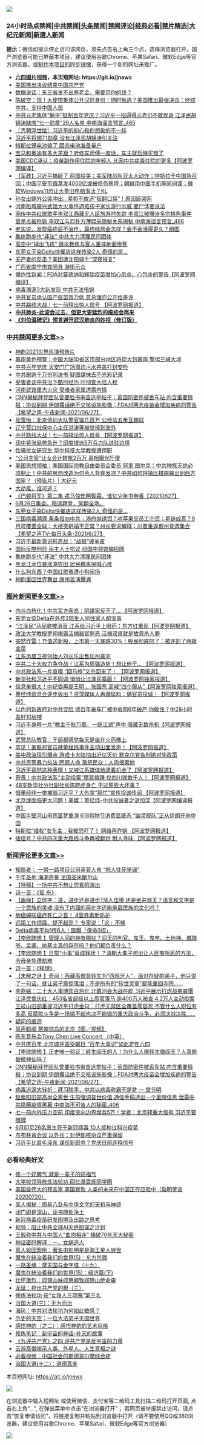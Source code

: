 ![](https://raw.githubusercontent.com/fqnews/bnews/master/64photo/fqnews-qr.jpg)

<div id="tt">
<h3>24小时热点禁闻|<a href="#%E4%B8%AD%E5%85%B1%E7%A6%81%E9%97%BB%E6%9B%B4%E5%A4%9A%E6%96%87%E7%AB%A0">中共禁闻</a>|<a href="#%E5%9B%BE%E7%89%87%E6%96%B0%E9%97%BB%E6%9B%B4%E5%A4%9A%E6%96%87%E7%AB%A0">头条禁闻</a>|<a href="#%E6%96%B0%E9%97%BB%E8%AF%84%E8%AE%BA%E6%9B%B4%E5%A4%9A%E6%96%87%E7%AB%A0">禁闻评论|<a href="#%E5%BF%85%E7%9C%8B%E7%BB%8F%E5%85%B8%E5%A5%BD%E6%96%87">经典必看|<a href="/video.md#%E7%A6%81%E7%89%87%E7%B2%BE%E9%80%89">禁片精选</a>|<a href="https://github.com/fqnews/djy/blob/master/gb/nf1351518.md#1">大纪元新闻</a>|<a href="https://github.com/fqnews/ntdtv/blob/master/gb/prog204.md#1">新唐人新闻</a></h3>
<div><b>提示：</b>微信如提示停止访问该网页，须先点击右上角三个点，选择浏览器打开。国产浏览器可能已屏蔽本项目，建议使用谷歌Chrome、苹果Safari、微软Edge等官方浏览器。或<a href="https://github.com/fqnews/bnews/blob/master/%E5%88%B6%E4%BD%9Cgit%E7%A6%81%E9%97%BB%E9%95%9C%E5%83%8F.md">制作本项目的同步镜像</a>，获得一个新的网址来推广。</div>
<ul>
<li><b><a href="http://d1.bdrive.tk/64.mp4" target="_blank">六四图片视频</a>，本页短网址: https://git.io/jnews</b></li>
<li><a href="/ssgc/20210627/1575610.md">美国推出决议结束中国共产党</a></li>
<li><a href="/cnnews/20210627/1575539.md">数据说话：东三省发不出养老金，需要用你的钱？</a></li>
<li><a href="/bannedvideo/20210627/1575547.md">陈破空：惊！大使馆集体公开汉奸身份！随时叛逃？美国推出最强决议：终结中共，支持中国人民</a></li>
<li><a href="/comments/20210628/1575822.md">中共元老集体“躺平”抵制百年党庆？习近平一招逼得元老们不敢现身 江泽民胡锦涛缺席“七一勋章”29人名单 中南海谣言预言_485</a></li>
<li><a href="/ssgc/20210628/1575724.md">〖兲朝浮世绘〗习近平的初心和你想象的不一样</a></li>
<li><a href="/headline/20210627/1575497.md">习近平将颁7.1勋章 没有江泽民胡锦涛引关注</a></li>
<li><a href="/cnnews/20210628/1575712.md">特斯拉锂电池输了 固态电池准备量产</a></li>
<li><a href="/lifebaike/20210628/1575802.md">宝马和奥迪有多大差距？听修车师傅一席话，车主就后悔买错了</a></li>
<li><a href="/cnnews/20210627/1575548.md">美国CDC承认：疫苗副作用住院的年轻人 比因中共病毒住院的更多【阿波罗网编译】</a></li>
<li><a href="/bannedvideo/20210627/1575649.md">【军政】习近平搞砸了 两国投美；美军陆战队亚太大动作；特斯拉于中国急召回；中国平安市值蒸发4000亿或被债务拖垮；朝鲜用中国手机等同间谍；微软Windows11恐让大量旧电脑淘汰？KL</a></li>
<li><a href="/cnnews/20210628/1575705.md">孙女出嫁外公突冲出…紧抓不放还“狂翻口袋”！原因逼哭网</a></li>
<li><a href="/cnnews/20210628/1575670.md">河南柘城震兴武馆大火事件遇难孩子家长游行示威 要尸体要说法</a></li>
<li><a href="/comments/20210628/1575889.md">网传中共红歌歌手李双江西藏无人区旅游时失踪 李双江被曝涉多宗桃色事件 曾差点被枪毙 李双江与邓朴方薄熙来隐秘关系揭秘 中南海谣言预言_486</a></li>
<li><a href="/health/20210628/1575775.md">老实说，发现癌症后不治疗，最终结局会怎样？会不会活得更久？组图</a></li>
<li><a href="/cbnews/20210628/1575728.md">集体跑步也“非法” 中共大力清理民间团体</a></li>
<li><a href="/worldnews/20210628/1575760.md">高空中“掉出飞机” 跳伞教练与客人重摔地面惨死</a></li>
<li><a href="/cbnews/20210628/1575787.md">东莞女子染Delta快餐店这样传染2人 奇怪的是…</a></li>
<li><a href="/cnnews/20210627/1575538.md">无产者的反击？美团遭沈阳骑手“深夜报复”</a></li>
<li><a href="/bannedvideo/20210627/1575491.md">广西省南宁市宾阳县 游街示众</a></li>
<li><a href="/cnnews/20210627/1575550.md">爆炸性新闻：FDA对莫德纳和辉瑞疫苗增加心肌炎、心包炎的警告【阿波罗网编译】</a></li>
<li><a href="/comments/20210628/1575702.md">病毒溯源3大新发现 中共无法甩锅</a></li>
<li><a href="/cnnews/20210628/1575763.md">中共官员承认国产疫苗效力低 意总理亦公开给差评</a></li>
<li><a href="/cbnews/20210628/1575891.md">中共路线大战！七一前释出惊人信号 【阿波罗网报道】</a></li>
<li><b><a href="/comments/20200211/1275071.md" target="_blank">中共肺炎-此波会过去，但更大更猛烈的瘟疫会再来</a></b></li>
<li><b><a href="/comments/20200207/1272816.md" target="_blank">《刘伯温碑记》预言避开武汉肺炎的妙招（修订版）</a></b></li>
</ul>
</div>

<div class="catlist">
<h3><a href="/cbnews/" target="_blank">中共禁闻</a><span><a href="/cbnews/" target="_blank" rel="nofollow">更多文章>></a></span></h3>
<ul>
<li><a href="/cbnews/20210628/1575961.md" target="_blank">神韵2021世界巡演预告片</a></li>
<li><a href="/cbnews/20210628/1576008.md" target="_blank">暴雨黄色预警：中国大陆10省区市部分地区将现大到暴雨 警惕三峡大坝</a></li>
<li><a href="/cbnews/20210628/1576007.md" target="_blank">中共百年党庆 天安门广场周边污水井盖打封安检</a></li>
<li><a href="/cbnews/20210628/1575970.md" target="_blank">中共删逾千万份判决书 疑图谋抹去不光彩记录</a></li>
<li><a href="/cbnews/20210628/1575969.md" target="_blank">受害者谈中共治下酷刑经历 吁彻查大陆人权</a></li>
<li><a href="/cbnews/20210628/1575958.md" target="_blank">河南武馆重大火灾 受难者家属透露内情</a></li>
<li><a href="/comments/20210628/1575951.md" target="_blank">CNN揭秘拜登团队曾要脸书审查选举帖子；英国防密件被丢车站 内含重要情报；协议到期 伊朗撂话绝不交核设施影像；FDA对两大疫苗会增加疾病的警告【希望之声-午夜新闻-2021/06/27】</a></li>
<li><a href="/cbnews/20210628/1575948.md" target="_blank">张雪怡：北京侦训大队警官骗几百万 公检法五年互踢球</a></li>
<li><a href="/cbnews/20210628/1575932.md" target="_blank">辽宁营口社保中心主任洪涛等被举报到海外</a></li>
<li><a href="/cbnews/20210628/1575891.md" target="_blank">中共路线大战！七一前释出惊人信号 【阿波罗网报道】</a></li>
<li><a href="/cbnews/20210628/1575890.md" target="_blank">印中紧张局势急升？印度增派5万兵力队进驻边境</a></li>
<li><a href="/cbnews/20210628/1575874.md" target="_blank">性骚扰女研究生 华中科技大学教授遭停职</a></li>
<li><a href="/cbnews/20210628/1575827.md" target="_blank">“公司主管”让女会计转帐2百万 真相曝光吓傻</a></li>
<li><a href="/cbnews/20210628/1575825.md" target="_blank">美国思想领袖：美国国际宗教自由委员会委员 努里∙图尔克：中共种族灭绝必须制止！中共的思想改造为何令人背脊发凉？中共如何将镇压措施输出到西方国家？（预告片）| 大纪元</a></li>
<li><a href="/comments/20210628/1575823.md" target="_blank">大劫难，谁可逃？</a></li>
<li><a href="/comments/20210628/1575818.md" target="_blank">《巴顿将军》第二集 戎马倥偬两鬓霜，谁忆少年书卷香【20210627】</a></li>
<li><a href="/comments/20210628/1575788.md" target="_blank">6月26日集会。暗讽拜登，笑翻全场。</a></li>
<li><a href="/cbnews/20210628/1575787.md" target="_blank">东莞女子染Delta快餐店这样传染2人 奇怪的是…</a></li>
<li><a href="/comments/20210628/1575779.md" target="_blank">三国病毒溯源 条条指向中共；港府抛诱饵？哄苹果交员工个资；星链成真？9月可覆蓋全球；大楼突坍塌不正常？州长要求解释；川普重返俄州竞选集会【希望之声TV-每日头条-2021/6/27】</a></li>
<li><a href="/cbnews/20210628/1575730.md" target="_blank">习近平最新意识形态战：“战狼”披羊皮</a></li>
<li><a href="/cbnews/20210628/1575729.md" target="_blank">国际反酷刑日 民主人士抗议 纽国中领馆摘招牌</a></li>
<li><a href="/cbnews/20210628/1575728.md" target="_blank">集体跑步也“非法” 中共大力清理民间团体</a></li>
<li><a href="/cbnews/20210628/1575696.md" target="_blank">黑龙江水位暴涨淹农田 居民撤离哭喊心疼</a></li>
<li><a href="/cbnews/20210627/1575629.md" target="_blank">什么狗东西？中国红歌赛遭小狗闹场</a></li>
<li><a href="/cbnews/20210627/1575615.md" target="_blank">神韵重回世界舞台 康州首演爆满</a></li>

</ul>
</div>
<div class="catlist">
<h3><a href="/topimagenews/" target="_blank">图片新闻</a><span><a href="/topimagenews/" target="_blank" rel="nofollow">更多文章>></a></span></h3>
<ul>
<li><a href="/topimagenews/20210628/1575968.md" target="_blank">内斗白热化！中共军方表态：阴谋家反不了&#8230; 【阿波罗网报道】</a></li>
<li><a href="/topimagenews/20210628/1575844.md" target="_blank">东莞女染Delta在外传2陌生人同住家人却没事</a></li>
<li><a href="/topimagenews/20210627/1575468.md" target="_blank">“江泽民”马屁歌被消音 江系给习近平上眼药：东方红重现【阿波罗网报道】</a></li>
<li><a href="/topimagenews/20210627/1575454.md" target="_blank">政法大学教授罗翔揭露活摘器官罪恶 活摘双肾就是故意杀人罪</a></li>
<li><a href="/topimagenews/20210627/1575428.md" target="_blank">突然炸雷！充值送新股，上市第一天暴跌30%！股民彻底怒了：被连割了两拨韭菜</a></li>
<li><a href="/topimagenews/20210627/1575184.md" target="_blank">江系凤凰卫视创始人刘长乐出售加州豪宅</a></li>
<li><a href="/topimagenews/20210626/1574894.md" target="_blank">中共二十大权力争夺战！江系为周强造势！想让他干&#8230; 【阿波罗网报道】</a></li>
<li><a href="/topimagenews/20210626/1574848.md" target="_blank">中共政法系一片哀嚎 “回马枪”又杀回来了！ 【阿波罗网报道】</a></li>
<li><a href="/topimagenews/20210625/1574189.md" target="_blank">新华社和习近平不同调 悄悄让江泽民露面！【阿波罗网独家报道】</a></li>
<li><a href="/topimagenews/20210625/1574140.md" target="_blank">信息量很大！中纪委再提王明 、张国焘 高喊“四个服从”【阿波罗网独家报道】</a></li>
<li><a href="/topimagenews/20210625/1574040.md" target="_blank">董经纬信息会逐步放出？资深媒体人再爆猛料：俩官员投诚！【阿波罗网报道】</a></li>
<li><a href="/topimagenews/20210624/1573598.md" target="_blank">以色列新政府对中共变脸 德百年豪车厂被中收购6年破产 你敢住？中28小时盖好10层楼</a></li>
<li><a href="/topimagenews/20210624/1573398.md" target="_blank">习近平身畔一片“教主千秋万载，一统江湖”声中 暗藏无数杀机【阿波罗网报道】</a></li>
<li><a href="/topimagenews/20210624/1573292.md" target="_blank">武警总队教官：干部都感觉每天是坐在火药桶上</a></li>
<li><a href="/topimagenews/20210623/1572879.md" target="_blank">罕见！美联邦官员就董经纬事件主动出面发声！【阿波罗网报道】</a></li>
<li><a href="/topimagenews/20210623/1572841.md" target="_blank">美中政治现引爆点 游戏卡大陆拍出近亿天价 默克尔党告别她对华政策</a></li>
<li><a href="/topimagenews/20210623/1572689.md" target="_blank">中共恶警暴力执法 罔顾人命 激怒民众：人肉搜索他</a></li>
<li><a href="/topimagenews/20210623/1572656.md" target="_blank">习近平竟然这种表情！又被江系媒体给逮着机会了【阿波罗网报道】</a></li>
<li><a href="/topimagenews/20210623/1572594.md" target="_blank">奇景！中共政法系“主动投案”摩肩接踵 仅四川就数千人！【阿波罗网报道】</a></li>
<li><a href="/topimagenews/20210623/1572334.md" target="_blank">48岁新华社分社副社长陈晓虎身亡 干过那些大坏事？</a></li>
<li><a href="/topimagenews/20210622/1571979.md" target="_blank">借董经纬一举摧毁习近平？大外宣“帮忙”宣传投诚传闻 【阿波罗网报道】</a></li>
<li><a href="/topimagenews/20210622/1571863.md" target="_blank">北京或面临更大问题！美媒：董经纬-中共投诚者之谜加深【阿波罗网编译报道】</a></li>
<li><a href="/topimagenews/20210621/1571349.md" target="_blank">中国半壁河山电荒噩梦重演 618购物节消费显疲态 “幽灵舰队”正从伊朗开向中国</a></li>
<li><a href="/topimagenews/20210621/1571238.md" target="_blank">特斯拉“维权”女车主：我被恐吓了！ 网络再炸锅 【阿波罗网报道】</a></li>
<li><a href="/topimagenews/20210621/1571162.md" target="_blank">啥信号？中共四次重大路线斗争再被翻炒 耐人寻味 【阿波罗网报道】</a></li>

</ul>
</div>
<div class="catlist">
<h3><a href="/comments/" target="_blank">新闻评论</a><span><a href="/comments/" target="_blank" rel="nofollow">更多文章>></a></span></h3>
<ul>
<li><a href="/comments/20210628/1576032.md" target="_blank">知情者： 一带一路项目公司草菅人命 “把人往死里逼”</a></li>
<li><a href="/comments/20210628/1576031.md" target="_blank">千年圣地 海潮奇景 法国圣米歇尔山</a></li>
<li><a href="/comments/20210628/1576024.md" target="_blank">【特稿】一场中共不想让您看的演出</a></li>
<li><a href="/comments/20210628/1576023.md" target="_blank">诗一首：《孤 舟》</a></li>
<li><a href="/comments/20210628/1576022.md" target="_blank">【画缘】立体字：进，进步还是进步?渐入佳境,还是坐井观天？语言和文字是一个民族的灵魂,没有了内涵的简化字还能承载民族的文化吗？</a></li>
<li><a href="/comments/20210628/1576018.md" target="_blank">肺癌蝉联癌症死亡之首！ 4营养素助防护</a></li>
<li><a href="/comments/20210628/1576017.md" target="_blank">远距工作烦躁、提不起劲？ 专家说：「这」不够</a></li>
<li><a href="/comments/20210628/1576016.md" target="_blank">Delta病毒平均1传6人！医曝「保命3招」</a></li>
<li><a href="/comments/20210628/1575991.md" target="_blank">【李欣随想 】管理人间的神有哪些？阎王的判官、鬼王、鬼卒、土地神、城隍爷、孟婆、地基主真的存在吗？他们都负责什么？</a></li>
<li><a href="/comments/20210628/1575990.md" target="_blank">【李欣随想 】日常“小事”竟成罪状！？清朝大孝子想出让人匪夷所思的方法，令母亲免遭劫难</a></li>
<li><a href="/comments/20210628/1575989.md" target="_blank">诗一首：《释缚》</a></li>
<li><a href="/comments/20210628/1575988.md" target="_blank">【未解之谜 】奇闻！西藏高僧竟转生为“西班牙人”，面对存疑的弟子，他只说了一句话，就让弟子震惊落泪；不是所有的“转世灵童”都能重回寺院……</a></li>
<li><a href="/comments/20210628/1575984.md" target="_blank">李燕铭：二十大人事博弈白热化 北戴河会大战在即 习近平展示打虎战果震慑江泽民曾庆红：453名省部级以上高官落马 逾400万人被查 4.2万人主动投案 王岐山旧部重提习近平打虎金句：打虎无禁区全覆盖零容忍 不管什么人职位有多高 反腐败斗争是一场输不起也决不能输的重大政治斗争，必须决战决胜……</a></li>
<li><a href="/comments/20210628/1575967.md" target="_blank">疑问的痕迹</a></li>
<li><a href="/comments/20210628/1575966.md" target="_blank">风声鹤唳 寒蝉惊鸟的北京【图／视频】</a></li>
<li><a href="/comments/20210628/1575965.md" target="_blank">陈东音乐会Tony Chen Live Concert （中英）</a></li>
<li><a href="/comments/20210628/1575964.md" target="_blank">中共庆百年 北京城井盖受瞩目 “百年大事记”如此定性六四</a></li>
<li><a href="/comments/20210628/1575963.md" target="_blank">【李欣随想 】正史唯一验证：转生阎王的人！为什么人能转生做阎王？人真能替换神仙吗？</a></li>
<li><a href="/comments/20210628/1575951.md" target="_blank">CNN揭秘拜登团队曾要脸书审查选举帖子；英国防密件被丢车站 内含重要情报；协议到期 伊朗撂话绝不交核设施影像；FDA对两大疫苗会增加疾病的警告【希望之声-午夜新闻-2021/06/27】</a></li>
<li><a href="/comments/20210628/1575936.md" target="_blank">病毒追源大转折：拜习联手，中共以病毒称霸不是梦 — 曾节明</a></li>
<li><a href="/comments/20210628/1575940.md" target="_blank">赵紫阳旧部高尚全离世 生前强调普世价值 通信手稿透出一个重磅信息 泄露中共隐瞒疫情黑幕 中南海不可告人的秘密_406</a></li>
<li><a href="/comments/20210628/1575939.md" target="_blank">七一前内外压力空前 印度突向边界增兵5万！学者：北京释重大信号 习近平要摊牌</a></li>
<li><a href="/comments/20210628/1575938.md" target="_blank">6月印尼26名医生死于新冠病毒 10人接种过科兴疫苗</a></li>
<li><a href="/comments/20210628/1575937.md" target="_blank">与布林肯会谈 以外长：对伊朗核协议严重保留</a></li>
<li><a href="/comments/20210628/1575897.md" target="_blank">习近平比肩毛泽东 谋任新职务？党庆日前连释信号</a></li>

</ul>
</div>

<div class="catlist">
<h3>必看经典好文</h3>
<ul>
<li><a href="/funmedia/20200713/1359909.md" target="_blank">修一个好脾气 就是一辈子的好福气</a></li>
<li><a href="/cbnews/20210517/1548104.md" target="_blank">大学校领导修炼法轮功 回忆录震烁同学圈</a></li>
<li><a href="/bannedvideo/20210227/1495046.md" target="_blank">美国最伟大的预言家 美国衰败 人类的未来在中国正在应验中（启明笑谈20200720）</a></li>
<li><a href="/aomi/history/20170924/831575.md" target="_blank">高人揭秘：周易八卦与中华文字的天机与神迹</a></li>
<li><a href="/tculture/20200803/1373949.md" target="_blank">闭门即是深山，读书随处净土</a></li>
<li><a href="/comments/20200917/1029129.md" target="_blank">新冠病毒疫苗研发困境及出路之思考</a></li>
<li><a href="/comments/20201221/1451945.md" target="_blank">视频：阻止中共全球AI灭绝图谋之计划</a></li>
<li><a href="/cbnews/20200730/1371580.md" target="_blank">王毅称中共与中国人“血肉相连” 捅破70年天大秘密</a></li>
<li><a href="/comments/20200609/1342224.md" target="_blank">神话密码解译：一、女娲造人</a></li>
<li><a href="/comments/20200523/1332915.md" target="_blank">真人轮回案例：著名电影明星是海王星人转世</a></li>
<li><a href="/topimagenews/20180524/946967.md" target="_blank">魔鬼在统治着我们的世界(5)：东方杀戮</a></li>
<li><a href="/topimagenews/20180327/919935.md" target="_blank">一路圣缘：摩天国与金字塔（十九）</a></li>
<li><a href="/topimagenews/20180610/955499.md" target="_blank">魔鬼在统治着我们的世界(15)：经济篇(下)</a></li>
<li><a href="/cbnews/20200727/1366904.md" target="_blank">壮怀激烈：阎锡山妹阎惠卿致阎锡山绝命电</a></li>
<li><a href="/comments/20200929/1405201.md" target="_blank">龙延：挖出共产党的根（三）</a></li>
<li><a href="/comments/20210328/1514058.md" target="_blank">修炼法轮功 获“女铁人三项赛”第三名</a></li>
<li><a href="/cbnews/20180309/912114.md" target="_blank">治国大道(三)：无为而治</a></li>
<li><a href="/comments/20191218/1228234.md" target="_blank">海风：中共对法轮功为何如此敏感？</a></li>
<li><a href="/tculture/20121025/73067.md" target="_blank">历史的天空：一位大法弟子天国世界</a></li>
<li><a href="/comments/20210612/1565472.md" target="_blank">感悟神韵（之二）：感悟神韵的艺术风格</a></li>
<li><a href="/comments/20190418/1115565.md" target="_blank">修炼笔记：新宇宙的神话-补天的故事</a></li>
<li><a href="/bookonline/20131116/201053.md" target="_blank">《九评共产党》之四 评共产党是反宇宙的力量</a></li>
<li><a href="/comments/20200919/82684.md" target="_blank">云游高僧揭示人类、外星人、人生真相之谜</a></li>
<li><a href="/comments/20200806/1375443.md" target="_blank">必看视频：中国社会的斯德哥尔摩综合症</a></li>
<li><a href="/cbnews/20180318/916241.md" target="_blank">治国大道(十二)：道德真鉴</a></li>

</ul>
</div>

本页短网址: https://git.io/jnews

![](https://raw.githubusercontent.com/fqnews/bnews/master/64photo/fqnews-qr.jpg)

在浏览器中输入短网址 或使用微信、支付宝等二维码工具扫描二维码打开页面, 点击右上角"...", 在弹出菜单中点击“在浏览器打开”； 若网页被举报禁止访问，请点击“恢复申请访问”，将链接复制并粘贴到浏览器中打开（请不要使用QQ或360浏览器，建议使用谷歌Chrome、苹果Safari、微软Edge等官方浏览器）

![](https://raw.githubusercontent.com/fqnews/bnews/master/64photo/wx.jpg)
